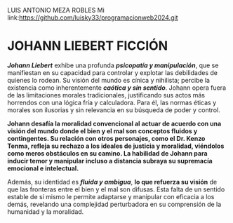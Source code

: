 LUIS ANTONIO MEZA ROBLES
Mi link:https://github.com/luisky33/programacionweb2024.git
# JOHANN LIEBERT FICCIÓN

***Johann Liebert*** exhibe una profunda ***psicopatía y manipulación***, que se manifiestan en su capacidad para controlar y explotar las debilidades de quienes lo rodean. Su visión del mundo es cínica y nihilista; percibe la existencia como inherentemente ***caótica y sin sentido***. Johann opera fuera de las limitaciones morales tradicionales, justificando sus actos más horrendos con una lógica fría y calculadora. Para él, las normas éticas y morales son ilusorias y sin relevancia en su búsqueda de poder y control.

**Johann desafía la moralidad convencional al actuar de acuerdo con una visión del mundo donde el bien y el mal son conceptos fluidos y contingentes. Su relación con otros personajes, como el Dr. Kenzo Tenma, refleja su rechazo a los ideales de justicia y moralidad, viéndolos como meros obstáculos en su camino. La habilidad de Johann para inducir temor y manipular incluso a distancia subraya su supremacía emocional e intelectual.**

Además, su identidad es ___fluida y ambigua___, __lo que refuerza su visión__ de que las fronteras entre el bien y el mal son difusas. Esta falta de un sentido estable de sí mismo le permite adaptarse y manipular con eficacia a los demás, revelando una complejidad perturbadora en su comprensión de la humanidad y la moralidad.

